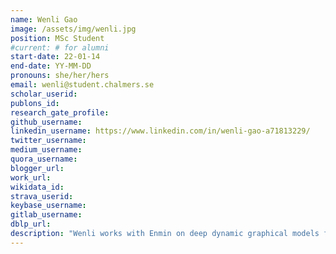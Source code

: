 ```yaml
---
name: Wenli Gao
image: /assets/img/wenli.jpg
position: MSc Student
#current: # for alumni
start-date: 22-01-14
end-date: YY-MM-DD  
pronouns: she/her/hers
email: wenli@student.chalmers.se
scholar_userid: 
publons_id:
research_gate_profile:
github_username:
linkedin_username: https://www.linkedin.com/in/wenli-gao-a71813229/
twitter_username:
medium_username:
quora_username:
blogger_url:
work_url:
wikidata_id:
strava_userid:
keybase_username:
gitlab_username:
dblp_url:
description: "Wenli works with Enmin on deep dynamic graphical models for molecular kinetics. She is a MSc Student in Data Science and AI."
---
```

